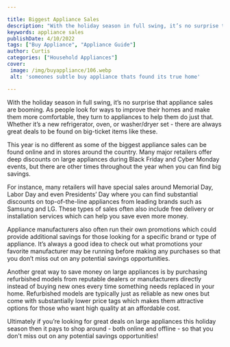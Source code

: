 ```yaml
---

title: Biggest Appliance Sales
description: "With the holiday season in full swing, it’s no surprise that appliance sales are booming. As people look for ways to improve their...read now to learn more"
keywords: appliance sales
publishDate: 4/10/2022
tags: ["Buy Appliance", "Appliance Guide"]
author: Curtis
categories: ["Household Appliances"]
cover: 
 image: /img/buyappliance/106.webp
 alt: 'someones subtle buy appliance thats found its true home'

---
```


With the holiday season in full swing, it’s no surprise that appliance sales are booming. As people look for ways to improve their homes and make them more comfortable, they turn to appliances to help them do just that. Whether it’s a new refrigerator, oven, or washer/dryer set - there are always great deals to be found on big-ticket items like these. 

This year is no different as some of the biggest appliance sales can be found online and in stores around the country. Many major retailers offer deep discounts on large appliances during Black Friday and Cyber Monday events, but there are other times throughout the year when you can find big savings. 

For instance, many retailers will have special sales around Memorial Day, Labor Day and even Presidents’ Day where you can find substantial discounts on top-of-the-line appliances from leading brands such as Samsung and LG. These types of sales often also include free delivery or installation services which can help you save even more money.

Appliance manufacturers also often run their own promotions which could provide additional savings for those looking for a specific brand or type of appliance. It’s always a good idea to check out what promotions your favorite manufacturer may be running before making any purchases so that you don’t miss out on any potential savings opportunities. 

Another great way to save money on large appliances is by purchasing refurbished models from reputable dealers or manufacturers directly instead of buying new ones every time something needs replaced in your home. Refurbished models are typically just as reliable as new ones but come with substantially lower price tags which makes them attractive options for those who want high quality at an affordable cost. 

 Ultimately if you’re looking for great deals on large appliances this holiday season then it pays to shop around - both online and offline - so that you don't miss out on any potential savings opportunities!
